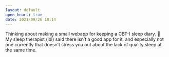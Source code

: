 ```yaml
---
layout: default
open_heart: true
date: 2021/09/26 10:14
---
```


Thinking about making a small webapp for keeping a CBT-I sleep diary. 🤔 My sleep therapist (lol) said there isn’t a good app for it, and especially not one currently that doesn’t stress you out about the lack of quality sleep at the same time.
